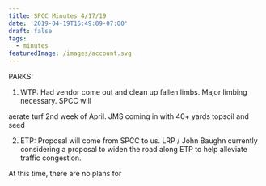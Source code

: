 ```yaml
---
title: SPCC Minutes 4/17/19
date: '2019-04-19T16:49:09-07:00'
draft: false
tags:
  - minutes
featuredImage: /images/account.svg
---
```

PARKS:

1)  WTP: Had vendor come out and clean up fallen limbs.  Major limbing necessary. SPCC will 

aerate turf 2nd week of April.  JMS coming in with 40+ yards topsoil and seed  

2)  ETP: Proposal will come from SPCC to us.  LRP / John Baughn currently considering a proposal to widen the road along ETP to help alleviate traffic congestion.  

At this time, there are no plans for
